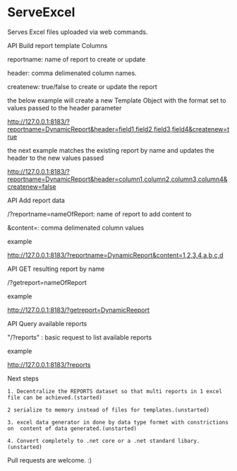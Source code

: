 # ServeExcel
Serves Excel files uploaded via web commands.

API Build report template Columns

<Parameter> reportname: name of report to create or update

<Parameter> header: comma delimenated column names.

<Parameter> createnew: true/false to create or update the report

the below example will create a new Template Object with the format set to values passed to the header parameter

http://127.0.0.1:8183/?reportname=DynamicReport&header=field1,field2,field3,field4&createnew=true


the next example matches the existing report by name and updates the header to the new values passed

http://127.0.0.1:8183/?reportname=DynamicReport&header=column1,column2,column3,column4&createnew=false

API Add report data

<Parameter> /?reportname=nameOfReport: name of report to add content to

<Parameter> &content=: comma delimenated column values

example

http://127.0.0.1:8183/?reportname=DynamicReport&content=1,2,3,4,a,b,c,d

API GET resulting report by name

<Parameter> /?getreport=nameOfReport

example

http://127.0.0.1:8183/?getreport=DynamicReeport

API Query available reports

<Parameter> "/?reports" : basic request to list available reports

example

http://127.0.0.1:8183/?reports


Next steps

    1. Decentralize the REPORTS dataset so that multi reports in 1 excel file can be achieved.(started)

    2 serialize to memory instead of files for templates.(unstarted)

    3. excel data generator in done by data type formet with constrictions on  content of data generated.(unstarted)

    4. Convert completely to .net core or a .net standard libary.(unstarted)

Pull requests are welcome. :)

